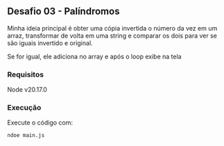 ## Desafio 03 - Palíndromos 

Minha ideia principal é obter uma cópia invertida o número da vez em um arraz, transformar
de volta em uma string e comparar os dois para ver se são iguais invertido e original.

Se for igual, ele adiciona no array e após o loop exibe na tela

### Requisitos
Node v20.17.0

### Execução
Execute o código com:
```shell
ndoe main.js
```
